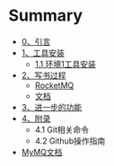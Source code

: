 # Summary

* [0、引言](README.md)
* [1、工具安装](chapter1.md)
  * [1.1 环境1工具安装](chapter1/section1.md)
* [2、写书过程](chapter2.md)
  * [RocketMQ](chapter2/duo-ren-xie-zuo-xie-shu-guo-cheng.md)
  * [文档](chapter2/wen-dang.md)
* [3、进一步的功能](chapter3.md)
* [4、附录](chapter4.md)
  * 4.1 Git相关命令
  * 4.2 Github操作指南
* [MyMQ文档](mymqwen-dang.md)

